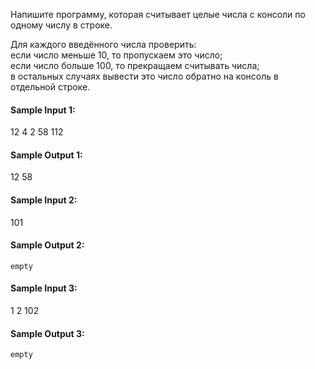 Напишите программу, которая считывает целые числа с консоли по одному числу в строке.

Для каждого введённого числа проверить:  
если число меньше 10, то пропускаем это число;    
если число больше 100, то прекращаем считывать числа;    
в остальных случаях вывести это число обратно на консоль в отдельной строке.

#### Sample Input 1:

12
4
2
58
112

#### Sample Output 1:

12
58

#### Sample Input 2:

101

#### Sample Output 2:

``empty``

#### Sample Input 3:

1
2
102

#### Sample Output 3:

``empty``